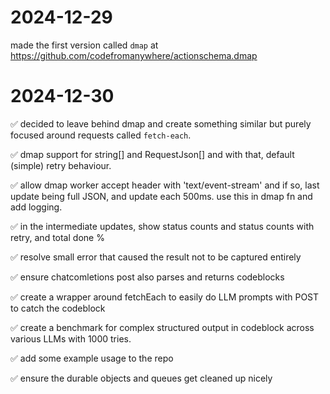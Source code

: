 # 2024-12-29

made the first version called `dmap` at https://github.com/codefromanywhere/actionschema.dmap

# 2024-12-30

✅ decided to leave behind dmap and create something similar but purely focused around requests called `fetch-each`.

✅ dmap support for string[] and RequestJson[] and with that, default (simple) retry behaviour.

✅ allow dmap worker accept header with 'text/event-stream' and if so, last update being full JSON, and update each 500ms. use this in dmap fn and add logging.

✅ in the intermediate updates, show status counts and status counts with retry, and total done %

✅ resolve small error that caused the result not to be captured entirely

✅ ensure chatcomletions post also parses and returns codeblocks

✅ create a wrapper around fetchEach to easily do LLM prompts with POST to catch the codeblock

✅ create a benchmark for complex structured output in codeblock across various LLMs with 1000 tries.

✅ add some example usage to the repo

✅ ensure the durable objects and queues get cleaned up nicely
